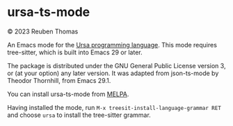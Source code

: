 # ursa-ts-mode

© 2023 Reuben Thomas  

An Emacs mode for the [Ursa programming language](https://ursalang.github.io).
This mode requires tree-sitter, which is built into Emacs 29 or later.

The package is distributed under the GNU General Public License version 3,
or (at your option) any later version. It was adapted from json-ts-mode by
Theodor Thornhill, from Emacs 29.1.

You can install ursa-ts-mode from [MELPA](https://melpa.org).

Having installed the mode, run `M-x treesit-install-language-grammar RET`
and choose `ursa` to install the tree-sitter grammar.
